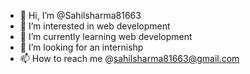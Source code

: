 - 👋 Hi, I’m @Sahilsharma81663
- 👀 I’m interested in web development
- 🌱 I’m currently learning web development
- 💞️ I’m looking for an internishp
- 📫 How to reach me @sahilsharma81663@gmail.com

<!---
Sahilsharma81663/Sahilsharma81663 is a ✨ special ✨ repository because its `README.md` (this file) appears on your GitHub profile.
You can click the Preview link to take a look at your changes.
--->

